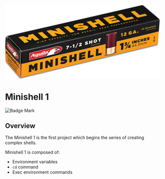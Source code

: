 <p align="center"><img src="../../../images/minishell.png" alt="Tetris"></p>

# Minishell 1

![Badge Mark](https://img.shields.io/badge/Module%20Mark-A-%2372FA08.svg?&style=for-the-badge&logoColor=black)

## Overview

The Minishell 1 is the first project which begins the series of creating complex shells.

Minishell 1 is composed of:
 - Environment variables
 - `cd` command
 - Exec environment commands